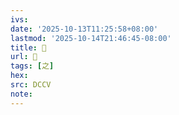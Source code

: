 ```yaml
---
ivs:
date: '2025-10-13T11:25:58+08:00'
lastmod: '2025-10-14T21:46:45-08:00'
title: 󰋼
url: 󰋼
tags: [之]
hex: 
src: DCCV
note:
---
```

